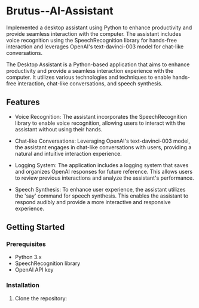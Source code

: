 # Brutus--AI-Assistant
Implemented a desktop assistant using Python to enhance productivity and provide seamless interaction with the computer. The assistant includes voice recognition using the SpeechRecognition library for hands-free interaction and leverages OpenAI's text-davinci-003 model for chat-like conversations.                           

The Desktop Assistant is a Python-based application that aims to enhance productivity and provide a seamless interaction experience with the computer. It utilizes various technologies and techniques to enable hands-free interaction, chat-like conversations, and speech synthesis.

## Features

- Voice Recognition: The assistant incorporates the SpeechRecognition library to enable voice recognition, allowing users to interact with the assistant without using their hands.

- Chat-like Conversations: Leveraging OpenAI's text-davinci-003 model, the assistant engages in chat-like conversations with users, providing a natural and intuitive interaction experience.

- Logging System: The application includes a logging system that saves and organizes OpenAI responses for future reference. This allows users to review previous interactions and analyze the assistant's performance.

- Speech Synthesis: To enhance user experience, the assistant utilizes the 'say' command for speech synthesis. This enables the assistant to respond audibly and provide a more interactive and responsive experience.

## Getting Started

### Prerequisites

- Python 3.x
- SpeechRecognition library
- OpenAI API key

### Installation

1. Clone the repository:
